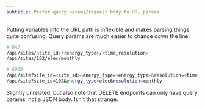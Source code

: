 ```yaml
---
subtitle: Prefer query params/request body to URL params
---
```


Putting variables into the URL path is inflexible and makes parsing things quite confusing. Query params are much easier to change down the line.

```bash
# BAD
/api/sites/<site_id>/<energy_type>/<time_resolution>
/api/sites/102/elec/monthly

# GOOD
/api/site?site_id=<site_id>&energy_type=<energy_type>&resolution=<time_resolution>
/api/site?site_id=102&energy_type=elec&resolution=monthly
```

Slightly unrelated, but also note that DELETE endpoints can only have query params, not a JSON body. Isn't that strange.